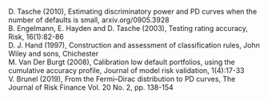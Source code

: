 D. Tasche (2010), Estimating discriminatory power and PD curves when the number of defaults is small, arxiv.org/0905.3928  
B. Engelmann, E. Hayden and D. Tasche (2003), Testing rating accuracy, Risk, 16(1):82-86  
D. J. Hand (1997), Construction and assessment of classification rules, John Wiley and sons, Chichester  
M. Van Der Burgt (2008), Calibration low default portfolios, using the cumulative accuracy profile, Journal of model risk validation, 1(4):17-33  
V. Brunel (2019), From the Fermi–Dirac distribution to PD curves, The Journal of Risk Finance Vol. 20 No. 2, pp. 138-154
